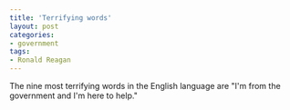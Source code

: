 ```yaml
---
title: 'Terrifying words'
layout: post
categories:
- government
tags:
- Ronald Reagan
---
```


The nine most terrifying words in the English language are "I'm from the government and I'm here to help."

